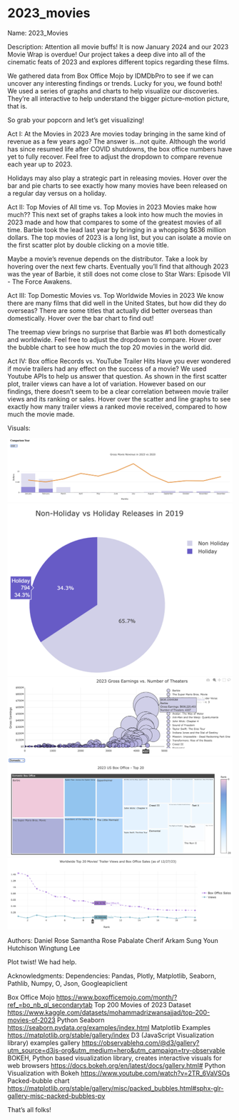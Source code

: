# 2023_movies

Name: 2023_Movies

Description:
Attention all movie buffs! It is now January 2024 and our 2023 Movie Wrap is overdue! Our project takes a deep dive into all of the cinematic feats of 2023 and explores different topics regarding these films.

We gathered data from Box Office Mojo by IDMDbPro to see if we can uncover any interesting findings or trends. Lucky for you, we found both! We used a series of graphs and charts to help visualize our discoveries. They’re all interactive to help understand the bigger picture–motion picture, that is. 

So grab your popcorn and let’s get visualizing!

Act I: At the Movies in 2023 
Are movies today bringing in the same kind of revenue as a few years ago? The answer is…not quite. Although the world has since resumed life after COVID shutdowns, the box office numbers have yet to fully recover. Feel free to adjust the dropdown to compare revenue each year up to 2023.

Holidays may also play a strategic part in releasing movies. Hover over the bar and pie charts to see exactly how many movies have been released on a regular day versus on a holiday.

Act II: Top Movies of All time vs. Top Movies in 2023
Movies make how much?? This next set of graphs takes a look into how much the movies in 2023 made and how that compares to some of the greatest movies of all time. Barbie took the lead last year by bringing in a whopping $636 million dollars. The top movies of 2023 is a long list, but you can isolate a movie on the first scatter plot by double clicking on a movie title.

Maybe a movie’s revenue depends on the distributor. Take a look by hovering over the next few charts. Eventually you’ll find that although 2023 was the year of Barbie, it still does not come close to Star Wars: Episode VII - The Force Awakens.

Act III: Top Domestic Movies vs. Top Worldwide Movies in 2023
We know there are many films that did well in the United States, but how did they do overseas? There are some titles that actually did better overseas than domestically. Hover over the bar chart to find out!

The treemap view brings no surprise that Barbie was #1 both domestically and worldwide. Feel free to adjust the dropdown to compare. Hover over the bubble chart to see how much the top 20 movies in the world did.


Act IV: Box office Records vs. YouTube Trailer Hits
Have you ever wondered if movie trailers had any effect on the success of a movie? We used Youtube APIs to help us answer that question. As shown in the first scatter plot, trailer views can have a lot of variation. However based on our findings, there doesn’t seem to be a clear correlation between movie trailer views and its ranking or sales. Hover over the scatter and line graphs to see exactly how many trailer views a ranked movie received, compared to how much the movie made.

Visuals:

![Alt text](Screenshot1.png)
![Alt text](Screenshot2.png)
![Alt text](Screenshot3.png)
![Alt text](Screenshot4.png)
![Alt text](Screenshot5.png)





Authors:
Daniel Rose
Samantha Rose Pabalate
Cherif Arkam
Sung Youn Hutchison
Wingtung Lee





Plot twist! We had help. 




Acknowledgments:
Dependencies: Pandas, Plotly, Matplotlib, Seaborn, Pathlib, Numpy, O, Json, Googleapiclient

Box Office Mojo
https://www.boxofficemojo.com/month/?ref_=bo_nb_ql_secondarytab
Top 200 Movies of 2023 Dataset
https://www.kaggle.com/datasets/mohammadrizwansajjad/top-200-movies-of-2023
Python Seaborn
https://seaborn.pydata.org/examples/index.html
Matplotlib Examples
https://matplotlib.org/stable/gallery/index
D3 (JavaScript Visualization library) examples gallery
https://observablehq.com/@d3/gallery?utm_source=d3js-org&utm_medium=hero&utm_campaign=try-observable
BOKEH, Python based visualization library, creates interactive visuals for web browsers
https://docs.bokeh.org/en/latest/docs/gallery.html#
Python Visualization with Bokeh
https://www.youtube.com/watch?v=2TR_6VaVSOs
Packed-bubble chart
https://matplotlib.org/stable/gallery/misc/packed_bubbles.html#sphx-glr-gallery-misc-packed-bubbles-py


That’s all folks!
